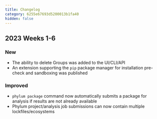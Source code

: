 ```yaml
---
title: Changelog
category: 6255e67693d5200013b1fa40
hidden: false
---
```


## 2023 Weeks 1-6
### New
- The ability to delete Groups was added to the UI/CLI/API
- An extension supporting the `pip` package manager for installation pre-check and sandboxing was published

### Improved
- `phylum package` command now automatically submits a package for analysis if results are not already available
- Phylum project/analysis job submissions can now contain multiple lockfiles/ecosystems
